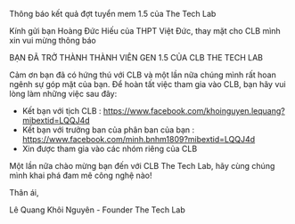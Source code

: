 
Thông báo kết quả đợt tuyển mem 1.5 của The Tech Lab



Kính gửi bạn Hoàng Đức Hiếu của THPT Việt Đức, thay mặt cho CLB mình xin vui mừng thông báo

BẠN ĐÃ TRỞ THÀNH THÀNH VIÊN GEN 1.5 CỦA CLB THE TECH LAB

Cảm ơn bạn đã có hứng thú với CLB và một lần nữa chúng mình rất hoan ngênh sự góp mặt của bạn. 
Để hoàn tất việc tham gia vào CLB, bạn hãy vui lòng làm những việc sau đây:
* Kết bạn với tịch CLB : https://www.facebook.com/khoinguyen.lequang?mibextid=LQQJ4d
* Kết bạn với trưởng ban của phân ban của bạn : https://www.facebook.com/minh.bnhm1809?mibextid=LQQJ4d
* Xin được tham gia vào các nhóm riêng của CLB 

Một lần nữa chào mừng bạn đến với CLB The Tech Lab, hãy cùng chúng mình khai phá đam mê công nghệ nào!

Thân ái,

Lê Quang Khôi Nguyên - Founder The Tech Lab
